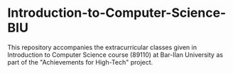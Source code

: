 # Introduction-to-Computer-Science-BIU
This repository accompanies the extracurricular classes given in Introduction to Computer Science course (89110) at Bar-Ilan University as part of the "Achievements for High-Tech" project.
